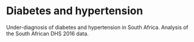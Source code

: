 # Diabetes and hypertension

Under-diagnosis of diabetes and hypertension in South Africa. Analysis of the South African DHS 2016 data.
